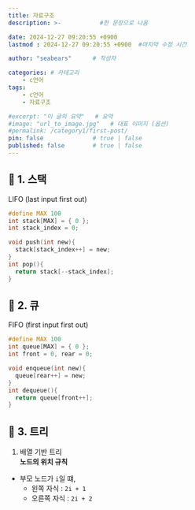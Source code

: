 ```yaml
---
title: 자료구조
description: >-           #한 문장으로 나옴

date: 2024-12-27 09:20:55 +0900
lastmod : 2024-12-27 09:20:55 +0900  #마지막 수정 시간

author: "seabears"      # 작성자

categories: # 카테고리
    - c언어  
tags: 
    - c언어
    - 자료구조

#excerpt: "이 글의 요약"   # 요약
#image: "url_to_image.jpg"   # 대표 이미지 (옵션)
#permalink: /category1/first-post/
pin: false              # true | false
published: false        # true | false
---
```


## 📌 1. 스택
LIFO (last input first out)  
```c
#define MAX 100
int stack[MAX] = { 0 };
int stack_index = 0;

void push(int new){
  stack[stack_index++] = new;
}
int pop(){
  return stack[--stack_index];
}
```

## 📌 2. 큐
FIFO (first input first out)  
```c
#define MAX 100
int queue[MAX] = { 0 };
int front = 0, rear = 0;

void enqueue(int new){
  queue[rear++] = new;
}
int dequeue(){
  return queue[front++];
}
```

## 📌 3. 트리

1) 배열 기반 트리  
**노드의 위치 규칙**  
- 부모 노드가 `i`일 떄,
  - 왼쪽 자식   : `2i + 1`  
  - 오른쪽 자식 : `2i + 2`  
